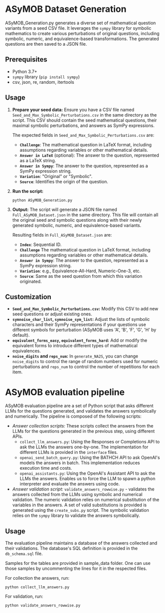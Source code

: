# ASyMOB Dataset Generation

ASyMOB_Generation.py generates a diverse set of mathematical question variants from a seed CSV file. It leverages the `sympy` library for symbolic mathematics to create various perturbations of original questions, including symbolic, numeric, and equivalence-based transformations. The generated questions are then saved to a JSON file.

## Prerequisites

- Python 3.7+
- `sympy` library (`pip install sympy`)
- csv, json, re, random, itertools

## Usage

1.  **Prepare your seed data:** Ensure you have a CSV file named `Seed_and_Max_Symbolic_Perturbations.csv` in the same directory as the script. This CSV should contain the seed mathematical questions, their maximal symbolic perturbations, and answers as SymPy expressions.

    The expected fields in `Seed_and_Max_Symbolic_Perturbations.csv` are:
    * **`Challenge`**: The mathematical question in LaTeX format, including assumptions regarding variables or other mathematical details.
    * **`Answer in LaTeX`** (optional): The answer to the question, represented as a LaTeX string.
    * **`Answer in Sympy`**: The answer to the question, represented as a SymPy expression string.
    * **`Variation`**: "Original" or "Symbolic".
    * **`Source`**: Identifies the origin of the question.

2.  **Run the script:**
    ```
    python ASyMOB_Generation.py
    ```

3.  **Output:** The script will generate a JSON file named `Full_ASyMOB_Dataset.json` in the same directory. This file will contain all the original seed and symbolic questions along with their newly generated symbolic, numeric, and equivalence-based variants.

    Resulting fields in `Full_ASyMOB_Dataset.json` are:
    * **`Index`**: Sequential ID.
    * **`Challenge`** The mathematical question in LaTeX format, including assumptions regarding variables or other mathematical details.
    * **`Answer in Sympy`**: The answer to the question, represented as a SymPy expression string.
    * **`Variation`**: e.g., Equivalence-All-Hard, Numeric-One-3, etc.
    * **`Source`**: Same as the seed question from which this variation originated.

## Customization

-   **`Seed_and_Max_Symbolic_Perturbations.csv`:** Modify this CSV to add new seed questions or adjust existing ones.
-   **`symnoise_char_list`, `symnoise_sym_list`:** Adjust the lists of symbolic characters and their SymPy representations if your questions use different symbols for perturbation (ASyMOB uses 'A', 'B', 'F', 'G', 'H' by default).
-   **`equivalent_forms_easy`, `equivalent_forms_hard`:** Add or modify the equivalent forms to introduce different types of mathematical equivalences.
-   **`noise_digits` and `reps_num`:** In `generate_NA2S`, you can change `noise_digits` to control the range of random numbers used for numeric perturbations and `reps_num` to control the number of repetitions for each item.

# ASyMOB evaluation pipeline

ASyMOB evaluation pipeline are a set of Python script that asks different 
LLMs for the questions generated, and validates the answers symbolically and 
numerically.
The pipeline is composed of the following scripts:
- *Answer collection scripts:* These scripts collect the answers from the LLMs for the questions generated in the previous step, using different APIs.
    - `collect_llm_answers.py`: Using the Responses or Completions API to ask
    the LLMs the answers one-by-one. The implementation for different LLMs is
    provided in the `interface` files.
    - `openai_send_batch_query.py`: Using the BATHCH API to ask OpenAI's models 
    the answers in batch. This implementation reduces execution time and costs.
    - `openai_assistants.py`: Using the OpenAI's Assistant API to ask the LLMs the answers. Enables us to force the LLM to spawn a python interpreter and
    evaluate the answers using code.
- *Answer validation script:* `validate_answers_rowwise.py` - validates the
    answers collected from the LLMs using symbolic and numerical validation.
    The numeric validation relies on numerical substitution of the variables in
    the answers. A set of valid substitutions is provided is generated using 
    the `create_subs.py` script. The symbolic validation relies on the
    `sympy` library to validate the answers symbolically.

## Usage
The evaluation pipeline maintains a database of the answers collected and their
validations. The database's SQL definition is provided in the `db_schema.sql` file.

Samples for the tables are provided in sample_data folder. 
One can use those samples by uncommenting the lines for it in the respected files.

For collection the answers, run:
```
python collect_llm_answers.py
```

For validation, run:
```
python validate_answers_rowwise.py
```